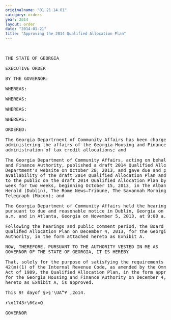 ```yaml
---
originalname: "01.21.14.01"
category: orders
year: 2014
layout: order
date: "2014-01-21"
title: "Approving the 2014 Qualified Allocation Plan"
---
```

<pre>
 

THE STATE OF GEORGIA

EXECUTIVE ORDER

BY THE GOVERNOR:

WHEREAS:

WHEREAS:

WHEREAS:

WHEREAS:

ORDERED:

The Georgia Departrnent of Community Affairs has been charged with the responsibility of
administering the affairs of the Georgia Housing and Finance Authority, including the
administration of tax credit allocations; and

The Georgia Department of Community Affairs, acting on behalf of the Georgia Housing
and Finance Authority, published a draft 2014 Qualified Allocation Plan on the
Department's website on October 28, 2013, and gave due and public notice of the
availability of the draft 2014 Qualified Allocation Plan and of the hearings which were open
to the public on the draft 2014 Qualified Allocation Plan by running advertisements once a
week for two weeks, beginning October 15, 2013, in The Albany Herald, The Courier
Herald (Dublin), The Rome News—Tribune, The Savannah Morning News and The
Telegraph (Macon); and

The Georgia Department of Community Affairs held the hearings open to the public
pursuant to due and reasonable notice in Dublin, Georgia on November 4, 2013, at 10:00
a.m. and in Atlanta, Georgia on November 5, 2013, at 9:00 a.m.; and

Following the hearings and public comment period, the Board of Directors adopted the
Qualiﬁed Allocation Plan on December 4, 2013, for the Georgia Housing and Finance
Authority, in the form attached hereto as Exhibit A.

NOW, THEREFORE, PURSUANT TO THE AUTHORITY VESTED IN ME AS
GOVERNOR OF THE STATE OF GEORGIA, IT IS HEREBY

That, solely for the purpose of satisfying the requirements for such approval under Section
42(m)(1) of the Internal Revenue Code, as amended by the Omnibus Budget Reconciliation
Act of 1989, the Qualified Allocation Plan, in the form approved by the Board of Directors
for the Georgia Housing and Finance Authority on December 4, 2013, in the form attached
hereto as Exhibit A, is approved.

This 9! dayof §>§'\UA“¥ ,2o14.

r\o1743r\6€a»Q

GOVERNOR

</pre>
